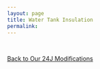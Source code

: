 ```yaml
---
layout: page
title: Water Tank Insulation
permalink: 
---
```

<br>

[Back to Our 24J Modifications](/ourmods/)

